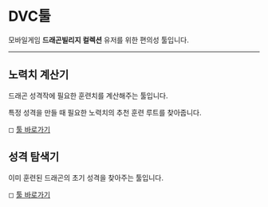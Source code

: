 # DVC툴

모바일게임 **드래곤빌리지 컬렉션** 유저를 위한 편의성 툴입니다.

---

## 노력치 계산기
드래곤 성격작에 필요한 훈련치를 계산해주는 툴입니다.

특정 성격을 만들 때 필요한 노력치의 추천 훈련 루트를 찾아줍니다.

◻ [툴 바로가기](https://jbilee.github.io/dvc/calc/)

## 성격 탐색기
이미 훈련된 드래곤의 초기 성격을 찾아주는 툴입니다.

◻ [툴 바로가기](https://jbilee.github.io/dvc/find/)